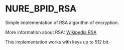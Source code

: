 # NURE_BPID_RSA
Simple implementation of RSA algorithm of encryption.

More information about RSA: [Wikipedia RSA](https://en.wikipedia.org/wiki/RSA_(cryptosystem))

This implementation works with keys up to 512 bit.
